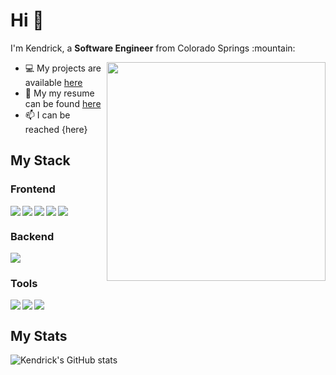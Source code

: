 <h1> Hi 👋</h1>
<p>I'm Kendrick, a <b>Software Engineer</b> from Colorado Springs :mountain: </p>
<img align="right" width="350" height="350" src="https://www.hugp.com/research/assets/img/gif/pc.gif">
<ul>
 <li>💻 My projects are available  <a href="https://kendrick4theworld.webflow.io">here</a></li>
 <li>📄 My my resume can be found <a href="https://media-exp1.licdn.com/dms/document/C4E2DAQFu54J095FJlQ/profile-treasury-document-pdf-analyzed/0/1615780076440?e=1615867200&v=beta&t=IjoqG2qmaUoqZ5_jrAJy93ilRfnGIgVUmiBvJBu2XqI">here</a></li>
 <li>📫 I can be reached {here}</li>

</ul>
<h2>My Stack</h2>
<h3>Frontend</h3>
<img align="left" src="https://img.icons8.com/color/48/000000/html-5.png"/>
<img align="left" src="https://img.icons8.com/color/48/000000/css3.png"/>
<img align="left" src="https://img.icons8.com/color/48/000000/javascript.png"/>
<img align="left" src="https://img.icons8.com/color/48/000000/react-native.png"/>
<img src="https://img.icons8.com/color/48/000000/bootstrap.png"/>
<h3>Backend</h3>
<img src="https://img.icons8.com/color/48/000000/nodejs.png"/>
<h3>Tools</h3>
<img align="left" src="https://img.icons8.com/color/48/000000/git.png"/>
<img align="left"src="https://img.icons8.com/color/50/000000/npm.png"/>
<img src="https://img.icons8.com/color/48/000000/azure-1.png"/>
<h2>My Stats</h2>

![Kendrick's GitHub stats](https://github-readme-stats.vercel.app/api?username=kendrick-keits&theme=cobalt&show_icons=true)

<!--
**kendrick-keits/kendrick-keits** is a ✨ _special_ ✨ repository because its `README.md` (this file) appears on your GitHub profile.

Here are some ideas to get you started:

- 🔭 I’m currently working on ...
- 🌱 I’m currently learning ...
- 👯 I’m looking to collaborate on ...
- 🤔 I’m looking for help with ...
- 💬 Ask me about ...
- 📫 How to reach me: ...
- 😄 Pronouns: ...
- ⚡ Fun fact: ...
-->
